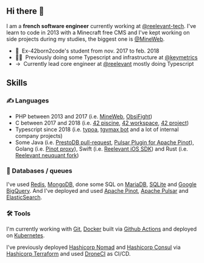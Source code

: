 ## Hi there 👋

I am a **french software engineer** currently working at [@reelevant-tech](https://github.com/reelevant-tech). 
I've learn to code in 2013 with a Minecraft free CMS and I've kept working on side projects during my studies, the biggest one is [@MineWeb](https://github.com/MineWeb/MineWebCMS).

- 📗 &nbsp;Ex-42born2code's student from nov. 2017 to feb. 2018
- 👨‍💻 &nbsp;Previously doing some Typescript and infrastructure at [@keymetrics](https://github.com/keymetrics)
- → &nbsp;Currently lead core engineer at [@reelevant](https://github.com/reelevant-tech) mostly doing Typescript

## Skills

### ✍️ Languages

- PHP between 2013 and 2017 (i.e. [MineWeb](https://github.com/MineWeb/MineWebCMS), [ObsiFight](https://github.com/Obsifight/obsifight.net))
- C between 2017 and 2018 (i.e. [42 piscine](https://github.com/Eywek/42-piscine), [42 workspace](https://github.com/Eywek/42), [42 project](https://github.com/Eywek/doom-editor))
- Typescript since 2018 (i.e. [typoa](https://github.com/Eywek/typoa), [tgvmax bot](https://github.com/Eywek/tgvmax-bot) and a lot of internal company projects)
- Some Java (i.e. [PrestoDB pull-request](https://github.com/prestodb/presto/pull/17225), [Pulsar Plugin for Apache Pinot](https://github.com/reelevant-tech/pinot-pulsar-plugin/)), Golang (i.e. [Pinot proxy](https://github.com/reelevant-tech/pinop)), Swift (i.e. [Reelevant iOS SDK](https://github.com/reelevant-tech/analytics-ios)) and Rust (i.e. [Reelevant neuquant fork](https://github.com/reelevant-tech/neuquant))

### 💾 Databases / queues

I've used [Redis](https://github.com/redis/redis), [MongoDB](https://github.com/mongodb/mongo), done some SQL on [MariaDB](https://github.com/MariaDB/server), [SQLite](https://www.sqlite.org/index.html) and [Google BigQuery](https://cloud.google.com/bigquery?hl=fr). And I've deployed and used [Apache Pinot](https://github.com/apache/pinot), [Apache Pulsar](https://github.com/apache/pulsar) and [ElasticSearch](https://www.elastic.co/elasticsearch/).

### 🛠 Tools

I'm currently working with [Git](https://git-scm.com/), [Docker](https://www.docker.com/) built via [Github Actions](https://github.com/features/actions) and deployed on [Kubernetes](https://github.com/kubernetes/kubernetes).

I've previously deployed [Hashicorp Nomad](https://www.nomadproject.io/) and [Hashicorp Consul](https://www.consul.io/) via [Hashicorp Terraform](https://www.terraform.io/) and used [DroneCI](https://www.drone.io/) as CI/CD.

